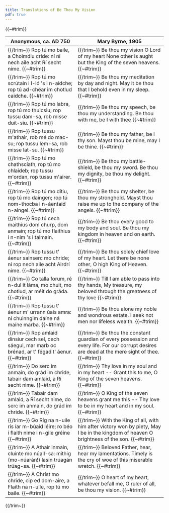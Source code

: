 ```yaml
---
title: Translations of Be Thou My Vision
pdf: true
---
```

{{~#trim}}
<table>
	<thead>
		<tr>
			<th>Anonymous, ca. AD 750</th>
			<th>Mary Byrne, 1905</th>
		</tr>
	</thead>
	<tbody>
		<tr>
			<td>
{{/trim~}}
Rop tú mo baile, a Choimdiu cride:
ní ní nech aile acht Rí secht nime.
{{~#trim}}
			</td>
			<td>
{{/trim~}}
Be thou my vision O Lord of my heart
None other is aught but the King of the seven heavens.
{{~#trim}}
			</td>
		</tr>
		<tr>
			<td>
{{/trim~}}
Rop tú mo scrútain i l-ló 's i n-aidche;
rop tú ad-chëar im chotlud caidche.
{{~#trim}}
			</td>
			<td>
{{/trim~}}
Be thou my meditation by day and night.
May it be thou that I behold even in my sleep.
{{~#trim}}
			</td>
		</tr>
		<tr>
			<td>
{{/trim~}}
Rop tú mo labra, rop tú mo thuicsiu;
rop tussu dam-sa, rob misse duit-siu.
{{~#trim}}
			</td>
			<td>
{{/trim~}}
Be thou my speech, be thou my understanding.
Be thou with me, be I with thee
{{~#trim}}
			</td>
		</tr>
		<tr>
			<td>
{{/trim~}}
Rop tussu m'athair, rob mé do mac-su;
rop tussu lem-sa, rob misse lat-su.
{{~#trim}}
			</td>
			<td>
{{/trim~}}
Be thou my father, be I thy son.
Mayst thou be mine, may I be thine.
{{~#trim}}
			</td>
		</tr>
		<tr>
			<td>
{{/trim~}}
Rop tú mo chathscíath, rop tú mo chlaideb;
rop tussu m'ordan, rop tussu m'airer.
{{~#trim}}
			</td>
			<td>
{{/trim~}}
Be thou my battle-shield, be thou my sword.
Be thou my dignity, be thou my delight.
{{~#trim}}
			</td>
		</tr>
		<tr>
			<td>
{{/trim~}}
Rop tú mo dítiu, rop tú mo daingen;
rop tú nom-thocba i n-áentaid n-aingel.
{{~#trim}}
			</td>
			<td>
{{/trim~}}
Be thou my shelter, be thou my stronghold.
Mayst thou raise me up to the company of the angels.
{{~#trim}}
			</td>
		</tr>
		<tr>
			<td>
{{/trim~}}
Rop tú cech maithius dom churp, dom anmain;
rop tú mo flaithius i n-nim 's i talmain.
{{~#trim}}
			</td>
			<td>
{{/trim~}}
Be thou every good to my body and soul.
Be thou my kingdom in heaven and on earth.
{{~#trim}}
			</td>
		</tr>
		<tr>
			<td>
{{/trim~}}
Rop tussu t' áenur sainserc mo chride;
ní rop nech aile acht Airdrí nime.
{{~#trim}}
			</td>
			<td>
{{/trim~}}
Be thou solely chief love of my heart.
Let there be none other, O high King of Heaven.
{{~#trim}}
			</td>
		</tr>
		<tr>
			<td>
{{/trim~}}
Co talla forum, ré n-dul it láma,
mo chuit, mo chotlud, ar méit do gráda.
{{~#trim}}
			</td>
			<td>
{{/trim~}}
Till I am able to pass into thy hands,
My treasure, my beloved through the greatness of thy love
{{~#trim}}
			</td>
		</tr>
		<tr>
			<td>
{{/trim~}}
Rop tussu t' áenur m' urrann úais amra:
ní chuinngim daíne ná maíne marba.
{{~#trim}}
			</td>
			<td>
{{/trim~}}
Be thou alone my noble and wondrous estate.
I seek not men nor lifeless wealth.
{{~#trim}}
			</td>
		</tr>
		<tr>
			<td>
{{/trim~}}
Rop amlaid dínsiur cech sel, cech sáegul,
mar marb oc brénad, ar t' fégad t' áenur.
{{~#trim}}
			</td>
			<td>
{{/trim~}}
Be thou the constant guardian of every possession and every life.
For our corrupt desires are dead at the mere sight of thee.
{{~#trim}}
			</td>
		</tr>
		<tr>
			<td>
{{/trim~}}
Do serc im anmain, do grád im chride,
tabair dam amlaid, a Rí secht nime.
{{~#trim}}
			</td>
			<td>
{{/trim~}}
Thy love in my soul and in my heart --
Grant this to me, O King of the seven heavens.
{{~#trim}}
			</td>
		</tr>
		<tr>
			<td>
{{/trim~}}
Tabair dam amlaid, a Rí secht nime,
do serc im anmain, do grád im chride.
{{~#trim}}
			</td>
			<td>
{{/trim~}}
O King of the seven heavens grant me this --
Thy love to be in my heart and in my soul.
{{~#trim}}
			</td>
		</tr>
		<tr>
			<td>
{{/trim~}}
Go Ríg na n-uile rís íar m-búaid léire;
ro béo i flaith nime i n-gile gréine
{{~#trim}}
			</td>
			<td>
{{/trim~}}
With the King of all, with him after victory won by piety,
May I be in the kingdom of heaven O brightness of the son.
{{~#trim}}
			</td>
		</tr>
		<tr>
			<td>
{{/trim~}}
A Athair inmain, cluinte mo núall-sa:
mithig (mo-núarán!) lasin trúagán trúag-sa.
{{~#trim}}
			</td>
			<td>
{{/trim~}}
Beloved Father, hear, hear my lamentations.
Timely is the cry of woe of this miserable wretch.
{{~#trim}}
			</td>
		</tr>
		<tr>
			<td>
{{/trim~}}
A Chríst mo chride, cip ed dom-aire,
a Flaith na n-uile, rop tú mo baile.
{{~#trim}}
			</td>
			<td>
{{/trim~}}
O heart of my heart, whatever befall me,
O ruler of all, be thou my vision.
{{~#trim}}
			</td>
		</tr>
	</tbody>
</table>
{{/trim~}}
